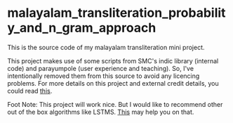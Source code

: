 # malayalam_transliteration_probability_and_n_gram_approach
This is the source code of my malayalam transliteration mini project.

This project makes use of some scripts from SMC's indic library (internal code) and parayumpole (user experience and teaching). So, I've intentionally removed them from this source to avoid any licencing problems. 
For more details on this project and external credit details, you could read [this](http://freakeinstein.github.io/2016/05/30/Breaking-down-language-transliteration-phonetic-translation-Project-version-1/).

Foot Note: This project will work nice. But I would like to recommend other out of the box algorithms like LSTMS. [This](http://freakeinstein.github.io/2016/10/05/LSTM-Breaking-down-language-transliteration-phonetic-translation-Project/) may help you on that.
